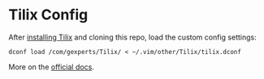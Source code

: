 # Tilix Config

After [installing Tilix](https://gnunn1.github.io/tilix-web/) and cloning this repo, load the custom config settings:

    dconf load /com/gexperts/Tilix/ < ~/.vim/other/Tilix/tilix.dconf

More on the [official docs](https://github.com/gnunn1/tilix/#migrating-settings-from-terminix).
